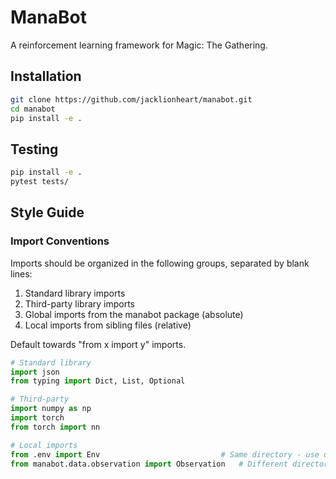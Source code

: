 # ManaBot

A reinforcement learning framework for Magic: The Gathering.

## Installation

```zsh
git clone https://github.com/jacklionheart/manabot.git
cd manabot
pip install -e .
```

## Testing

```zsh
pip install -e .
pytest tests/
```


## Style Guide


### Import Conventions

Imports should be organized in the following groups, separated by blank lines:

1. Standard library imports
2. Third-party library imports
3. Global imports from the manabot package (absolute)
4. Local imports from sibling files (relative)

Default towards "from x import y" imports.


```python
# Standard library
import json
from typing import Dict, List, Optional

# Third-party
import numpy as np
import torch
from torch import nn

# Local imports
from .env import Env                           # Same directory - use dot
from manabot.data.observation import Observation   # Different directory - absolute
